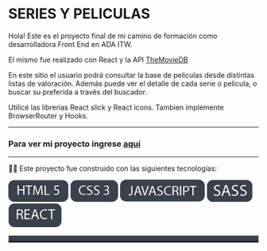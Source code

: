 # SERIES Y PELICULAS

Hola! Este es el proyecto final de mi camino de formación como desarrolladora Front End en ADA ITW.

El mismo fue realizado con React y la API [TheMovieDB](https://www.themoviedb.org)

En este sitio el usuario podrá consultar la base de peliculas desde distintas listas de valoración. Además puede ver el detalle de cada serie o pelicula, o buscar su preferida a través del buscador.

Utilicé las librerias React slick y React icons. Tambien implemente BrowserRouter y Hooks.

___

### Para ver mi proyecto ingrese [aquí](https://seriesypeliculasbarbara.netlify.app)  

___

👩‍💻 Este proyecto fue construido con las siguientes tecnologías:  

<img src="./src/Asset 9.png"> <img src="./src/Asset 2.png">  <img src="./src/Asset 3.png"> <img src="./src/Asset 8.png">  <img src="./src/Asset 1.png"> 

  
<img src="./src/Asset 4.png">

